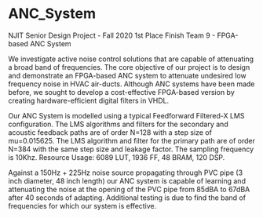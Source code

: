 # ANC_System

NJIT Senior Design Project - Fall 2020 1st Place Finish
Team 9 - FPGA-based ANC System

We investigate active noise control solutions that are capable of attenuating a broad band of frequencies. The core objective of our project is to design and demonstrate an FPGA-based ANC system to attenuate undesired low frequency noise in HVAC air-ducts. Although ANC systems have been made before, we sought to develop a cost-effective FPGA-based version by creating hardware-efficient digital filters in VHDL.

Our ANC System is modelled using a typical Feedforward Filtered-X LMS configuration. The LMS algorithms and filters for the secondary and acoustic feedback paths are of order N=128 with a step size of mu=0.015625. The LMS algorithm and filter for the primary path are of order N=384 with the same step size and leakage factor. The sampling frequency is 10Khz. Resource Usage: 6089 LUT, 1936 FF, 48 BRAM, 120 DSP.

Against a 150Hz + 225Hz noise source propagating through PVC pipe (3 inch diameter, 48 inch length) our ANC system is capable of learning and attenuating the noise at the opening of the PVC pipe from 85dBA to 67dBA after 40 seconds of adapting. Additional testing is due to find the band of frequencies for which our system is effective.
